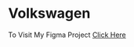 # Volkswagen

To Visit My Figma Project <a href="https://www.figma.com/design/t8gIGqNHJSqSUAu0LkPkjI/Volkswagen?node-id=2039-20&node-type=frame&t=FoxHBrrPoUX4Gcv5-0" target="_blank">Click Here</a>


